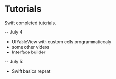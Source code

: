 # Tutorials
Swift completed tutorials.


-- July 4:
- UIYableView with custom cells programmaticcaly
- some other videos
- Interface builder

-- July 5:
- Swift basics repeat
